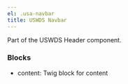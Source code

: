 ```yaml
---
el: .usa-navbar
title: USWDS Navbar
---
```


Part of the USWDS Header component.

### Blocks
* content: Twig block for content
